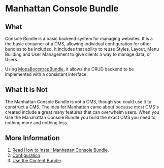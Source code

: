 # Manhattan Console Bundle

## What

Console Bundle is a basic backend system for managing websites. It is a the basic container of a CMS, allowing individual configuration for other bundles to be included. It includes that ability to reuse Styles, Layout, Menu Building and User Management to give clients a way to manage data, or Users.

Using [MopaBootstrapBundle](https://github.com/phiamo/MopaBootstrapBundle), it allows the CRUD backend to be implemented with a consistant interface.

## What It is Not

The Manhattan Console Bundle is not a CMS, though you could use it to construct a CMS. The idea for Manhattan came about because most CMS's created include a great many features that can overwhelm users. When you Use the Manahattan Console Bundle you build the exact CMS you need to, nothing more and nothing less.

## More Information

1. [Read How to Install Manhattan Console Bundle](https://github.com/frodosghost/ConsoleBundle/blob/master/Resources/doc/installation.md).
2. [Configuration](https://github.com/frodosghost/ConsoleBundle/blob/master/Resources/doc/configuration.md)
3. [Use the Content Bundle](https://github.com/frodosghost/ConsoleBundle/blob/master/Resources/doc/content-bundle.md).
